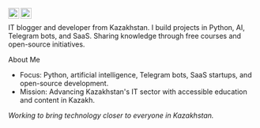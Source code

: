 [<img align="left" alt="zhandos256 | Gmail" width="22px" src="https://cdn.simpleicons.org/gmail/black/white" />](mailto:zhandos256@gmail.com)
[<img align="left" alt="zhandos256.dev | instagram" width="22px" src="https://cdn.simpleicons.org/instagram/black/white" />](https://instagram.com/zhandos256.dev)
<br>

IT blogger and developer from Kazakhstan. I build projects in Python, AI, Telegram bots, and SaaS. Sharing knowledge through free courses and open-source initiatives.

About Me
- Focus: Python, artificial intelligence, Telegram bots, SaaS startups, and open-source development.  
- Mission: Advancing Kazakhstan's IT sector with accessible education and content in Kazakh.

*Working to bring technology closer to everyone in Kazakhstan.*
